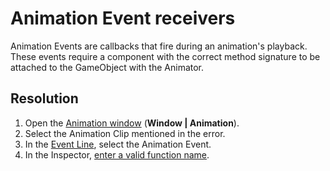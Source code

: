 # Animation Event receivers
Animation Events are callbacks that fire during an animation's playback.  
These events require a component with the correct method signature to be attached to the GameObject with the Animator.

## Resolution
1. Open the [Animation window](https://docs.unity3d.com/Manual/animeditor-UsingAnimationEditor.html) (**Window | Animation**).
1. Select the Animation Clip mentioned in the error.
1. In the [Event Line](https://docs.unity3d.com/Manual/script-AnimationWindowEvent.html), select the Animation Event.
1. In the Inspector, [enter a valid function name](Receivers.md#adding%20a%20valid%20receiver).
